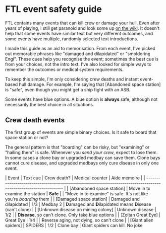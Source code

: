 # FTL event safety guide

FTL contains many events that can kill crew or damage your hull. Even after years of playing, I still get paranoid and look some up [on the wiki](https://ftl.fandom.com/wiki/Random_Events). It doesn't help that some events have similar text but very different outcomes, and some events have multiple, randomly selected text introductions.

I made this guide as an aid to memorisation. From each event, I've picked out memorable phrases like "damaged and dilapidated" or "smoldering Engi". These cues help you recognise the event; sometimes the best cue is from your choices, not the intro text. I've also looked for simple ways to remember the outcomes or medical system requirements.

To keep this simple, I'm only considering crew deaths and instant event-based hull damage. For example, I'm saying that [Abandoned space station] is "safe", even though you might get a ship fight with an ASB.

Some events have blue options. A blue option is **always** safe, although not necessarily the best choice in all situations.

## Crew death events

The first group of events are simple binary choices. Is it safe to board that space station or not?

The general pattern is that "boarding" can be risky, but "examining" or "hailing them" is safe. Whenever you *send your crew*, expect to lose them. In some cases a clone bay or upgraded medbay can save them. Clone bays cannot cure disease, and upgraded medbays only cure disease in only one event.

| Event                              | Text cue                       | Crew death? | Medical counter | Aide memoire |
| ------------------------------------------------------------------------------------------------------------------ |
| [Abandoned space station]          | Move in to examine the station | **Safe**    |                | "Move in to examine" is safe. It's not like you're *boarding* them |
| [Damaged space station]            | Damaged and dilapidated        | 1/3         | Medbay 2        | **D**amaged and **D**ilapidated means **D**isease (can't clone) |
| [Unknown disease on mining colony] | Unknown disease                | 1/2         |                | **Disease**, so can't clone. Only take blue options |
| [Zoltan Great Eye]                 | Great Eye                      | 1/4         |               | Reverse aging, not dying, so can't clone |
| [Giant alien spiders]              | SPIDERS                        | 1/2         | Clone bay       | Giant spiders can kill. No joke
